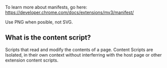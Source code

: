 To learn more about manifests, go here: https://developer.chrome.com/docs/extensions/mv3/manifest/

Use PNG when posible, not SVG.

## What is the content script?

Scripts that read and modify the contents of a page. Content Scripts are Isolated, in their own context without interferring with the host page or other extension content scripts.
